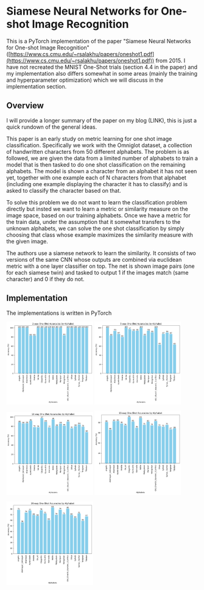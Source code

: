 # Siamese Neural Networks for One-shot Image Recognition

This is a PyTorch implementation of the paper "Siamese Neural Networks for One-shot Image Recognition" ([https://www.cs.cmu.edu/~rsalakhu/papers/oneshot1.pdf](https://www.cs.cmu.edu/~rsalakhu/papers/oneshot1.pdf))
from 2015. I have not recreated the MNIST One-Shot trials (section 4.4 in the paper) and my implementation also differs somewhat in some areas (mainly the training and hyperparameter optimization) which we will
discuss in the implementation section.

## Overview

I will provide a longer summary of the paper on my blog (LINK), this is just a quick rundown of the general ideas.

This paper is an early study on metric learning for one shot image classification. Specifically we work with the Omniglot dataset, a collection of handwritten 
characters from 50 different alphabets. The problem is as followed, we are given the data from a limited number of alphabets to train a model that is then tasked
to do one shot classification on the remaining alphabets. The model is shown a character from an alphabet it has not seen yet, 
together with one example each of N characters from that alphabet (including one example displaying the character it has to classify) and is asked to classify the character based on that.

To solve this problem we do not want to learn the classification problem directly but insted we want to learn a metric or similarity measure on the image space, based on our training alphabets.
Once we have a metric for the train data, under the assumption that it somewhat transfers to the unknown alphabets, we can solve the one shot classification by simply choosing that class whose example maximizes
the similarity measure with the given image.

The authors use a siamese network to learn the similarity. It consists of two versions of the same CNN whose outputs are combined via euclidean metric with a one layer classifier on top.
The net is shown image pairs (one for each siamese twin) and tasked to output 1 if the images match (same character) and 0 if they do not.

## Implementation

The implementations is written in PyTorch

<p float="left">
    <img src="2_way_one_shot_barplot.png" width="45%" />
    <img src="5_way_one_shot_barplot.png" width="45%" />
</p>

<p float="left">
    <img src="10_way_one_shot_barplot.png" width="45%" />
    <img src="15_way_one_shot_barplot.png" width="45%" />
</p>

<img src="20_way_one_shot_barplot.png" width="45%" />



